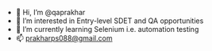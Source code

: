- 👋 Hi, I’m @qaprakhar
- 👀 I’m interested in Entry-level SDET and QA opportunities
- 🌱 I’m currently learning Selenium i.e. automation testing
- 📫 prakharps088@gmail.com

<!---
qaprakhar/qaprakhar is a ✨ special ✨ repository because its `README.md` (this file) appears on your GitHub profile.
You can click the Preview link to take a look at your changes.
--->
